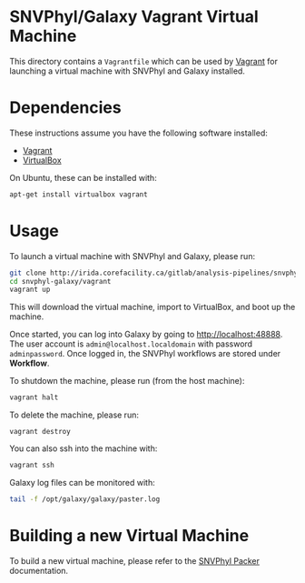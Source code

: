 SNVPhyl/Galaxy Vagrant Virtual Machine
======================================

This directory contains a `Vagrantfile` which can be used by [Vagrant][] for launching a virtual machine with SNVPhyl and Galaxy installed.

Dependencies
============

These instructions assume you have the following software installed:

* [Vagrant][]
* [VirtualBox][]

On Ubuntu, these can be installed with:

```bash
apt-get install virtualbox vagrant
```

Usage
=====

To launch a virtual machine with SNVPhyl and Galaxy, please run:

```bash
git clone http://irida.corefacility.ca/gitlab/analysis-pipelines/snvphyl-tools.git
cd snvphyl-galaxy/vagrant
vagrant up
```

This will download the virtual machine, import to VirtualBox, and boot up the machine.

Once started, you can log into Galaxy by going to <http://localhost:48888>.  The user account is `admin@localhost.localdomain` with password `adminpassword`.  Once logged in, the SNVPhyl workflows are stored under **Workflow**.

To shutdown the machine, please run (from the host machine):

```bash
vagrant halt
```

To delete the machine, please run:

```
vagrant destroy
```

You can also ssh into the machine with:

```bash
vagrant ssh
```

Galaxy log files can be monitored with:

```bash
tail -f /opt/galaxy/galaxy/paster.log
```

Building a new Virtual Machine
==============================

To build a new virtual machine, please refer to the [SNVPhyl Packer][] documentation.

[Vagrant]: https://www.vagrantup.com/
[VirtualBox]: https://www.virtualbox.org/
[SNVPhyl Packer]: ../packer
